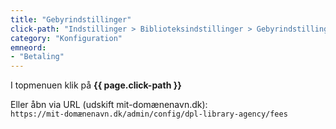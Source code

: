 ```yaml
---
title: "Gebyrindstillinger"
click-path: "Indstillinger > Biblioteksindstillinger > Gebyrindstillinger"
category: "Konfiguration"
emneord: 
- "Betaling"
---
```

I topmenuen klik på **{{ page.click-path }}**

Eller åbn via URL (udskift mit-domænenavn.dk):\
`https://mit-domænenavn.dk/admin/config/dpl-library-agency/fees`

